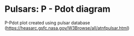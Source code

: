 # Pulsars: P - Pdot diagram
P-Pdot plot created using pulsar database (https://heasarc.gsfc.nasa.gov/W3Browse/all/atnfpulsar.html)
